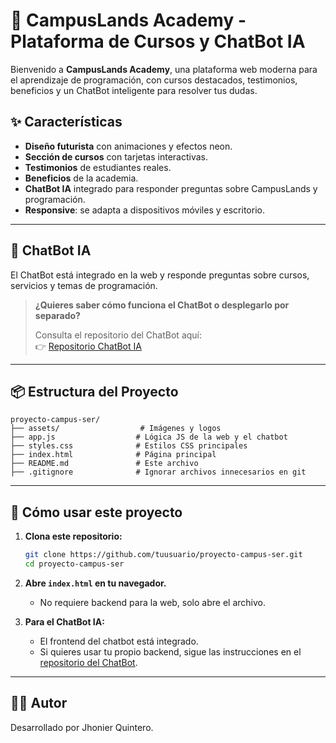 # 🚀 CampusLands Academy - Plataforma de Cursos y ChatBot IA

Bienvenido a **CampusLands Academy**, una plataforma web moderna para el aprendizaje de programación, con cursos destacados, testimonios, beneficios y un ChatBot inteligente para resolver tus dudas.

## ✨ Características

- **Diseño futurista** con animaciones y efectos neon.
- **Sección de cursos** con tarjetas interactivas.
- **Testimonios** de estudiantes reales.
- **Beneficios** de la academia.
- **ChatBot IA** integrado para responder preguntas sobre CampusLands y programación.
- **Responsive**: se adapta a dispositivos móviles y escritorio.

---

## 💬 ChatBot IA

El ChatBot está integrado en la web y responde preguntas sobre cursos, servicios y temas de programación.

> **¿Quieres saber cómo funciona el ChatBot o desplegarlo por separado?**
>
> Consulta el repositorio del ChatBot aquí:  
> 👉 [Repositorio ChatBot IA](https://github.com/JhonierQuintero/FrontEnd_ChatBot_AI.git)

---

## 📦 Estructura del Proyecto

```
proyecto-campus-ser/
├── assets/                  # Imágenes y logos
├── app.js                  # Lógica JS de la web y el chatbot
├── styles.css              # Estilos CSS principales
├── index.html              # Página principal
├── README.md               # Este archivo
├── .gitignore              # Ignorar archivos innecesarios en git
```

---

## 🚀 Cómo usar este proyecto

1. **Clona este repositorio:**
   ```bash
   git clone https://github.com/tuusuario/proyecto-campus-ser.git
   cd proyecto-campus-ser
   ```

2. **Abre `index.html` en tu navegador.**
   - No requiere backend para la web, solo abre el archivo.

3. **Para el ChatBot IA:**
   - El frontend del chatbot está integrado.
   - Si quieres usar tu propio backend, sigue las instrucciones en el [repositorio del ChatBot](https://github.com/JhonierQuintero/FrontEnd_ChatBot_AI.git).

---

## 👨‍💻 Autor

Desarrollado por Jhonier Quintero.